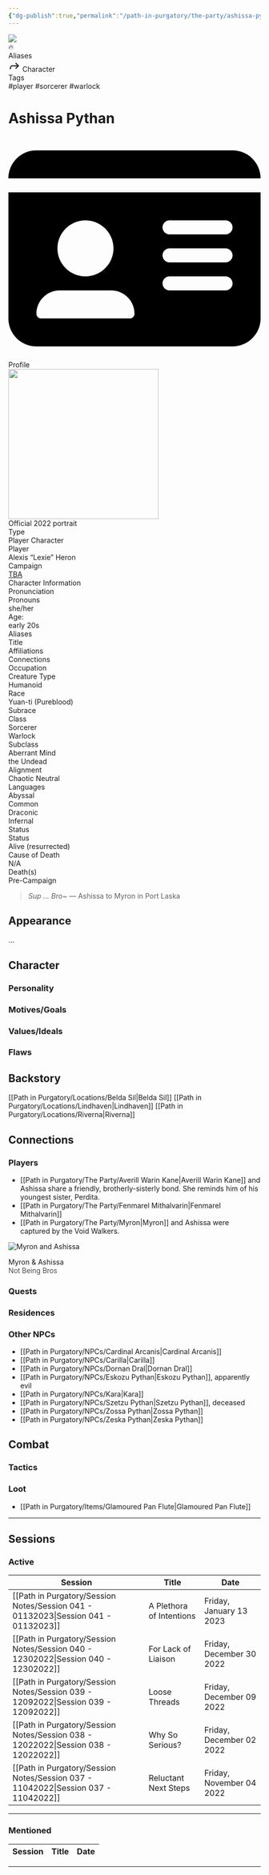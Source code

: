 ```yaml
---
{"dg-publish":true,"permalink":"/path-in-purgatory/the-party/ashissa-pythan/","tags":["player, sorcerer, warlock"]}
---
```


<div class="wiki-header">
	<div class="banner-wrapper">
		<div class="banner">
			<img class="banner-image full-width" src="http://corproject.com/wp-content/uploads/2017/10/Purgatory-770x439_c.jpg" style="object-position: 50% 50%">
		</div>
		<div class="banner-icon">
			<div class="icon-box">🔥</div>
		</div>
	</div>
	<div class="frontmatter-container">
		<div class="frontmatter-section mod-aliases">
			<span class="frontmatter-section-label">Aliases</span>
			<div class="frontmatter-section-data frontmatter-section-aliases">
				<span class="frontmatter-alias">
					<span class="frontmatter-alias-icon"> <svg xmlns="http://www.w3.org/2000svg" width="24" height="24" viewBox="0 0 24 24" fill="none" stroke="currentColor" stroke-width="2" stroke-linecap="round" stroke-linejoin="round" class="svg-icon lucide-forward"><polyline points="15 17 20 12 15 7"></polyline><path d="M4 18v-2a4 4 0 0 1 4-4h12"></path></svg></span>
					Character</span>
			</div>
		</div>
		<div class="frontmatter-section mod-tags">
			<span class="frontmatter-section-label">Tags</span>
			<div class="frontmatter-section-data frontmatter-section-tags">
				<a class="tag"onclick="toggleTagSearch(this)">#player</a>
				<a class="tag" onclick="toggleTagSearch(this)">#sorcerer</a>
				<a class="tag" onclick="toggleTagSearch(this)">#warlock</a>
			</div>
		</div>
	</div>
</div>

# Ashissa Pythan

<aside>
	<div class="aside-bkg aside-item aside-title center">
		<div class="aside-icon"><svg xmlns="http://www.w3.org/2000/svg" viewBox="0 0 576 512"><!--! Font Awesome Pro 6.2.1 by @fontawesome - https://fontawesome.com License - https://fontawesome.com/license (Commercial License) Copyright 2022 Fonticons, Inc. --><path d="M0 96l576 0c0-35.3-28.7-64-64-64H64C28.7 32 0 60.7 0 96zm0 32V416c0 35.3 28.7 64 64 64H512c35.3 0 64-28.7 64-64V128H0zM64 405.3c0-29.5 23.9-53.3 53.3-53.3H234.7c29.5 0 53.3 23.9 53.3 53.3c0 5.9-4.8 10.7-10.7 10.7H74.7c-5.9 0-10.7-4.8-10.7-10.7zM176 320c-35.3 0-64-28.7-64-64s28.7-64 64-64s64 28.7 64 64s-28.7 64-64 64zM352 208c0-8.8 7.2-16 16-16H496c8.8 0 16 7.2 16 16s-7.2 16-16 16H368c-8.8 0-16-7.2-16-16zm0 64c0-8.8 7.2-16 16-16H496c8.8 0 16 7.2 16 16s-7.2 16-16 16H368c-8.8 0-16-7.2-16-16zm0 64c0-8.8 7.2-16 16-16H496c8.8 0 16 7.2 16 16s-7.2 16-16 16H368c-8.8 0-16-7.2-16-16z"/></svg></div>
		<div class="aside-title-inner">Profile</div>
	</div>
	<section class="aside-item">
		<img height="300" src="https://www.dndbeyond.com/avatars/20708/351/1581111423-21380758.jpeg">
		<figcaption class="aside-caption aside-item-spacing center">Official 2022 portrait</figcaption>
	</section>
	<div class="aside-data aside-item aside-item-spacing">
		<div class="aside-label">Type</div>
		<div class="aside-value">Player Character</div>
	</div>
	<div class="aside-item aside-data aside-item-spacing">
		<div class="aside-label">Player</div>
		<div class="aside-value">Alexis “Lexie” Heron</div>
	</div>
	<div class="aside-item aside-data aside-item-spacing">
		<div class="aside-label">Campaign</div>
		<div class="aside-value"><a class="internal-link" href="">TBA</a></div>
	</div>
	<section class="aside-item">
		<div class="aside-bkg aside-item aside-header aside-item-spacing center">Character Information</div>
		<div class="aside-item aside-data aside-item-spacing">
			<div class="aside-label">Pronunciation</div>
			<div class="aside-value"></div>
		</div>
		<div class="aside-item aside-data aside-item-spacing">
			<div class="aside-label">Pronouns</div>
			<div class="aside-value">she/her</div>
		</div>
		<div class="aside-item aside-data aside-item-spacing">
			<div class="aside-label">Age:</div>
			<div class="aside-value">early 20s</div>
		</div>
	<div class="aside-item aside-data aside-item-spacing">
		<div class="aside-label">Aliases</div>
		<div class="aside-value"></div>
	</div>
	<div class="aside-item aside-data aside-item-spacing">
		<div class="aside-label">Title</div>
		<div class="aside-value"></div>
	</div>
	<div class="aside-item aside-data aside-item-spacing">
		<div class="aside-label">Affiliations</div>
		<div class="aside-value"></div>
	</div>
	<div class="aside-item aside-data aside-item-spacing">
			<div class="aside-label">Connections</div>
			<div class="aside-value"></div>
		</div>
	<div class="aside-item aside-data aside-item-spacing">
		<div class="aside-label">Occupation</div>
		<div class="aside-value"></div>
	</div>
	<div class="aside-item aside-data aside-item-spacing">
		<div class="aside-label">Creature Type</div>
		<div class="aside-value">Humanoid</div>
	</div>
	<div class="aside-item aside-data aside-item-spacing">
		<div class="aside-label">Race</div>
		<div class="aside-value">Yuan-ti (Pureblood)</div>
	</div>
	<div class="aside-item aside-data aside-item-spacing">
			<div class="aside-label">Subrace</div>
			<div class="aside-value"></div>
		</div>
	<div class="aside-item aside-data aside-item-spacing">
		<div class="aside-label">Class</div>
		<div class="aside-value">Sorcerer<br>Warlock</div>
	</div>
	<div class="aside-item aside-data aside-item-spacing">
		<div class="aside-label">Subclass</div>
		<div class="aside-value">Aberrant Mind<br>the Undead</div>
	</div>
	<div class="aside-item aside-data aside-item-spacing">
		<div class="aside-label">Alignment</div>
		<div class="aside-value">Chaotic Neutral</div>
	</div>
	<div class="aside-item aside-data aside-item-spacing">
			<div class="aside-label">Languages</div>
			<div class="aside-value">Abyssal<br>Common<br>Draconic<br>Infernal</div>
		</div>
	</section>
		<section class="aside-item">
		<div class="aside-bkg aside-item aside-header aside-item-spacing center">Status</div>
		<div class="aside-item aside-data aside-item-spacing">
			<div class="aside-label">Status</div>
			<div class="aside-value"><span class="status alive">Alive</span> (resurrected)</div>
		</div>
		<div class="aside-item aside-data aside-item-spacing">
			<div class="aside-label">Cause of Death</div>
			<div class="aside-value">N/A</div>
		</div>
	<div class="aside-item aside-data aside-item-spacing">
		<div class="aside-label">Death(s)</div>
		<div class="aside-value">Pre-Campaign</div>
	</div>
	</section>
</aside>

> *Sup ... Bro~*
> — Ashissa to Myron in Port Laska

## Appearance
...
## Character
### Personality
### Motives/Goals
### Values/Ideals
### Flaws
## Backstory
[[Path in Purgatory/Locations/Belda Sil\|Belda Sil]]
[[Path in Purgatory/Locations/Lindhaven\|Lindhaven]]
[[Path in Purgatory/Locations/Riverna\|Riverna]]
## Connections
### Players
- [[Path in Purgatory/The Party/Averill Warin Kane\|Averill Warin Kane]] and Ashissa share a friendly, brotherly-sisterly bond. She reminds him of his youngest sister, Perdita.
- [[Path in Purgatory/The Party/Fenmarel Mithalvarin\|Fenmarel Mithalvarin]]
- [[Path in Purgatory/The Party/Myron\|Myron]] and Ashissa were captured by the Void Walkers.

<div style="max-width: 456px;">
	<img alt="Myron and Ashissa"src="https://majestythinks.netlify.app/img/Myron_Ashissa.png">
	<p class="caption">Myron &amp; Ashissa<br><span style="font-weight:300">Not Being Bros</span></p>
</div>

### Quests
### Residences
### Other NPCs
- [[Path in Purgatory/NPCs/Cardinal Arcanis\|Cardinal Arcanis]]
- [[Path in Purgatory/NPCs/Carilla\|Carilla]]
- [[Path in Purgatory/NPCs/Dornan Dral\|Dornan Dral]]
- [[Path in Purgatory/NPCs/Eskozu Pythan\|Eskozu Pythan]], apparently evil
- [[Path in Purgatory/NPCs/Kara\|Kara]]
- [[Path in Purgatory/NPCs/Szetzu Pythan\|Szetzu Pythan]], deceased
- [[Path in Purgatory/NPCs/Zossa Pythan\|Zossa Pythan]]
- [[Path in Purgatory/NPCs/Zeska Pythan\|Zeska Pythan]]
## Combat
### Tactics
### Loot
- [[Path in Purgatory/Items/Glamoured Pan Flute\|Glamoured Pan Flute]]

---

## Sessions
### Active
| Session                                                                               | Title                    | Date                     |
| ------------------------------------------------------------------------------------- | ------------------------ | ------------------------ |
| [[Path in Purgatory/Session Notes/Session 041 - 01132023\|Session 041 - 01132023]] | A Plethora of Intentions | Friday, January 13 2023  |
| [[Path in Purgatory/Session Notes/Session 040 - 12302022\|Session 040 - 12302022]] | For Lack of Liaison      | Friday, December 30 2022 |
| [[Path in Purgatory/Session Notes/Session 039 - 12092022\|Session 039 - 12092022]] | Loose Threads            | Friday, December 09 2022 |
| [[Path in Purgatory/Session Notes/Session 038 - 12022022\|Session 038 - 12022022]] | Why So Serious?          | Friday, December 02 2022 |
| [[Path in Purgatory/Session Notes/Session 037 - 11042022\|Session 037 - 11042022]] | Reluctant Next Steps     | Friday, November 04 2022 |


---

### Mentioned
| Session | Title | Date |
| ------- | ----- | ---- |


---
<div id="disqus_thread"></div>